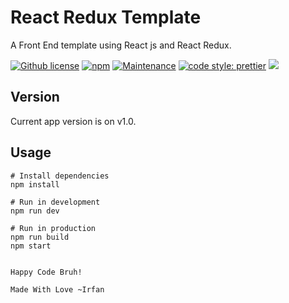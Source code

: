 # React Redux Template

A Front End template using React js and React Redux.

[![Github license](https://img.shields.io/badge/License-MIT-yellow.svg)](https://raw.githubusercontent.com/jauhari-i/NodeJs-Express-Template/master/LICENSE)
[![npm](https://img.shields.io/npm/v/npm.svg)](https://www.npmjs.com/)
[![Maintenance](https://img.shields.io/badge/Maintained%3F-yes-green.svg)](https://github.com/jauhari-i/NodeJs-Express-Template)
[![code style: prettier](https://img.shields.io/badge/code_style-prettier-ff69b4.svg?style=flat-square)](https://github.com/prettier/prettier)
![](https://camo.githubusercontent.com/38e8bf53472603847af7d6396c1af58fd55872ee50425c97e63bc665ca1beb55/68747470733a2f2f696d672e736869656c64732e696f2f62616467652f65732d362d627269676874677265656e2e737667)

## Version

Current app version is on v1.0.

## Usage

```
# Install dependencies
npm install

# Run in development
npm run dev

# Run in production
npm run build
npm start


Happy Code Bruh!

Made With Love ~Irfan
```
